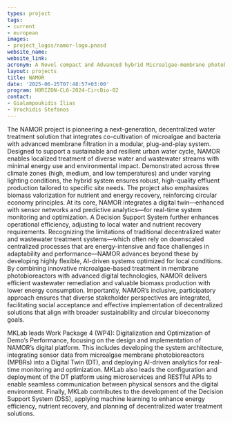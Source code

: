 ```yaml
---
types: project
tags:
- current
- european
images:
- project_logos/namor-logo.pnasd
website_name: 
website_link: 
acronym: A Novel compact and Advanced hybrid Microalgae-membrane photobioreactor Optimized for Retrofitting decentralized water and wastewater management systems
layout: projects
title: NAMOR
date: '2025-06-25T07:48:57+03:00'
program: HORIZON-CL6-2024-CircBio-02
contact:
- Gialampoukidis Ilias
- Vrochidis Stefanos
---
```

<p>
The NAMOR project is pioneering a next-generation, decentralized water treatment solution that integrates co-cultivation of microalgae and bacteria with advanced membrane filtration in a modular, plug-and-play system. Designed to support a sustainable and resilient urban water cycle, NAMOR enables localized treatment of diverse water and wastewater streams with minimal energy use and environmental impact. Demonstrated across three climate zones (high, medium, and low temperatures) and under varying lighting conditions, the hybrid system ensures robust, high-quality effluent production tailored to specific site needs. The project also emphasizes biomass valorization for nutrient and energy recovery, reinforcing circular economy principles. At its core, NAMOR integrates a digital twin—enhanced with sensor networks and predictive analytics—for real-time system monitoring and optimization. A Decision Support System further enhances operational efficiency, adjusting to local water and nutrient recovery requirements. Recognizing the limitations of traditional decentralized water and wastewater treatment systems—which often rely on downscaled centralized processes that are energy-intensive and face challenges in adaptability and performance—NAMOR advances beyond these by developing highly flexible, AI-driven systems optimized for local conditions. By combining innovative microalgae-based treatment in membrane photobioreactors with advanced digital technologies, NAMOR delivers efficient wastewater remediation and valuable biomass production with lower energy consumption. Importantly, NAMOR’s inclusive, participatory approach ensures that diverse stakeholder perspectives are integrated, facilitating social acceptance and effective implementation of decentralized solutions that align with broader sustainability and circular bioeconomy goals.
</p>
<p>
MKLab leads Work Package 4 (WP4): Digitalization and Optimization of Demo’s Performance, focusing on the design and implementation of NAMOR’s digital platform. This includes developing the system architecture, integrating sensor data from microalgae membrane photobioreactors (MPBRs) into a Digital Twin (DT), and deploying AI-driven analytics for real-time monitoring and optimization. MKLab also leads the configuration and deployment of the DT platform using microservices and RESTful APIs to enable seamless communication between physical sensors and the digital environment. Finally, MKLab contributes to the development of the Decision Support System (DSS), applying machine learning to enhance energy efficiency, nutrient recovery, and planning of decentralized water treatment solutions.
</p>